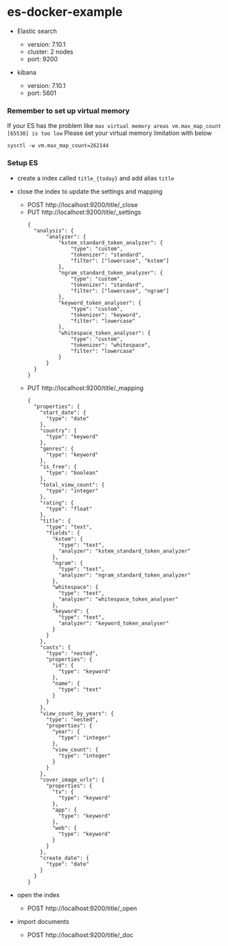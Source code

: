 # es-docker-example

* Elastic search
    - version: 7.10.1
    - cluster: 2 nodes
    - port: 9200

* kibana
   - version: 7.10.1
   - port: 5601



### Remember to set up virtual memory

If your ES has the problem like `max virtual memory areas vm.max_map_count [65530] is too low`
Please set your virtual memory limitation with below

```
sysctl -w vm.max_map_count=262144
```

### Setup ES
* create a index called `title_{today}` and add alias `title`

* close the index to update the settings and mapping
    - POST http://localhost:9200/title/_close
    - PUT http://localhost:9200/title/_settings
        ```
        {
          "analysis": {
              "analyzer": {
                  "kstem_standard_token_analyzer": {
                      "type": "custom",
                      "tokenizer": "standard",
                      "filter": ["lowercase", "kstem"]
                  },
                  "ngram_standard_token_analyzer": {
                      "type": "custom",
                      "tokenizer": "standard",
                      "filter": ["lowercase", "ngram"]
                  },
                  "keyword_token_analyser": {
                      "type": "custom",
                      "tokenizer": "keyword",
                      "filter": "lowercase"
                  },
                  "whitespace_token_analyser": {
                      "type": "custom",
                      "tokenizer": "whitespace",
                      "filter": "lowercase"
                  }
              }
          }
      }
      ```
    - PUT http://localhost:9200/title/_mapping
      ```
      {
        "properties": {
          "start_date": {
            "type": "date"
          },
          "country": {
            "type": "keyword"
          },
          "genres": {
            "type": "keyword"
          },
          "is_free": {
            "type": "boolean"
          },
          "total_view_count": {
            "type": "integer"
          },
          "rating": {
            "type": "float"
          },
          "title": {
            "type": "text",
            "fields": {
              "kstem": {
                "type": "text",
                "analyzer": "kstem_standard_token_analyzer"
              },
              "ngram": {
                "type": "text",
                "analyzer": "ngram_standard_token_analyzer"
              },
              "whitespace": {
                "type": "text",
                "analyzer": "whitespace_token_analyser"
              },
              "keyword": {
                "type": "text",
                "analyzer": "keyword_token_analyser"
              }
            }
          },
          "casts": {
            "type": "nested",
            "properties": {
              "id": {
                "type": "keyword"
              },
              "name": {
                "type": "text"
              }
            }
          },
          "view_count_by_years": {
            "type": "nested",
            "properties": {
              "year": {
                "type": "integer"
              },
              "view_count": {
                "type": "integer"
              }
            }
          },
          "cover_image_urls": {
            "properties": {
              "tv": {
                "type": "keyword"
              },
              "app": {
                "type": "keyword"
              },
              "web": {
                "type": "keyword"
              }
            }
          },
          "create_date": {
            "type": "date"
          }
        }
      }
      ```
* open the index
    - POST http://localhost:9200/title/_open

* import documents
    - POST http://localhost:9200/title/_doc

